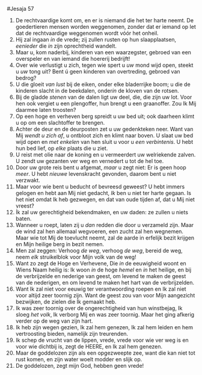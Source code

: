 #Jesaja 57
1. De rechtvaardige komt om, en er is niemand die het ter harte neemt. De goedertieren mensen worden weggenomen, zonder dat er iemand op let dat de rechtvaardige weggenomen wordt vóór het onheil. 
2. Hij zal ingaan *in* de vrede; zij zullen rusten op hun slaapplaatsen, *eenieder* die *in* zijn oprechtheid wandelt. 
3. Maar u, kom naderbij, kinderen van een waarzegster, gebroed van een overspeler en van iemand die hoererij bedrijft! 
4. Over wie verlustigt u zich, tegen wie spert u *uw* mond wijd open, steekt u *uw* tong uit? Bent ú geen kinderen van overtreding, gebroed van bedrog? 
5. U die gloeit *van lust* bij de eiken, onder elke bladerrijke boom; u die de kinderen slacht in de beekdalen, onder*in* de kloven van de rotsen. 
6. Bij de gladde *stenen* van de dalen ligt uw deel, die, die zijn uw lot. Voor hen ook vergiet u een plengoffer, hun brengt u een graanoffer. Zou Ik Mij daarmee laten troosten? 
7. Op een hoge en verheven berg spreidt u uw bed uit; ook daarheen klimt u op om een slachtoffer te brengen. 
8. Achter de deur en de deurposten zet u uw gedenkteken neer. Want van Mij *wendt u zich af*, u ontbloot zich en klimt naar boven. U slaat uw bed wijd open en *met enkelen* van hen sluit u voor u *een verbintenis*. U hebt hun bed lief, op *elke* plaats die u ziet. 
9. U reist met olie naar de koning en u vermeerdert uw welriekende zalven. U zendt uw gezanten ver weg en vernedert u tot de hel toe. 
10. Door uw grote reis bent u afgemat, *maar* u zegt niet: Er is geen hoop *meer*. U hebt *nieuwe* levenskracht gevonden, daarom bent u niet verzwakt. 
11. Maar voor wie bent u beducht of bevreesd geweest? U hebt immers gelogen en hebt aan Mij niet gedacht, *Ik* ben u niet ter harte gegaan. Is het niet *om*dat Ik heb gezwegen, en dat van oude tijden af, dat u Mij niet vreest? 
12. Ík zal uw gerechtigheid bekendmaken, en uw daden: ze zullen u niets baten. 
13. Wanneer u roept, laten zij u *dan* redden die door u verzameld zijn. Maar de wind zal hen allemaal wegvoeren, een zucht zal hen wegnemen. Maar wie tot Mij de toevlucht neemt, zal de aarde in erfelijk bezit krijgen en Mijn heilige berg in bezit nemen.
14. Men zal zeggen: Verhoog *de weg*, verhoog *de weg*, bereid de weg, neem *elk* struikelblok voor Mijn volk van de weg! 
15. Want zo zegt de Hoge en Verhevene, Die *in* de eeuwigheid woont en Wiens Naam heilig is: Ik woon *in* de hoge *hemel* en *in* het heilige, en bij de verbrijzelde en nederige van geest, om levend te maken de geest van de nederigen, en om levend te maken het hart van de verbrijzelden. 
16. Want Ik zal niet voor eeuwig ter verantwoording roepen en Ik zal niet voor altijd zeer toornig zijn. Want de geest zou van voor Mijn aangezicht bezwijken, de zielen die Ík gemaakt heb. 
17. Ik was zeer toornig over de ongerechtigheid van hun winstbejag, Ik sloeg *het volk*, Ik verborg Mij en was zeer toornig. Maar het ging afkerig verder op de weg van zijn hart. 
18. Ik heb zijn wegen gezien, Ik zal hem genezen, Ik zal hem leiden en hem vertroosting bieden, namelijk zijn treurenden. 
19. Ik schep de vrucht van de lippen, vrede, vrede voor wie ver weg is en voor wie dichtbij is, zegt de HEERE, en Ik zal hem genezen. 
20. Maar de goddelozen zijn als een opgezweepte zee, want die kan niet tot rust komen, en zijn water woelt modder en slijk op. 
21. De goddelozen, zegt mijn God, hebben geen vrede!
